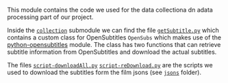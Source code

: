 This module contains the code we used for the data collectiona dn adata processing part of our project.

Inside the [```collection```](https://github.com/xsrust/ttds_group/tree/master/subtitles-module/collection) submodule we can find the file [```getSubtitle.py```](https://github.com/xsrust/ttds_group/blob/master/subtitles-module/collection/getSubtitles.py) which contains a custom class for OpenSubtitles ```OpenSubs``` which makes use of the [python-opensubtitles](https://github.com/agonzalezro/python-opensubtitles) module. The class has two functions that can retrieve subtitle information from OpenSubtitles and download the actual subtitles.

The files [```script-downloadAll.py```]() [```script-reDownload.py```]() are the scripts we used to download the subtitles form the film jsons (see [```jsons```](https://github.com/xsrust/ttds_group/tree/master/jsons) folder).
